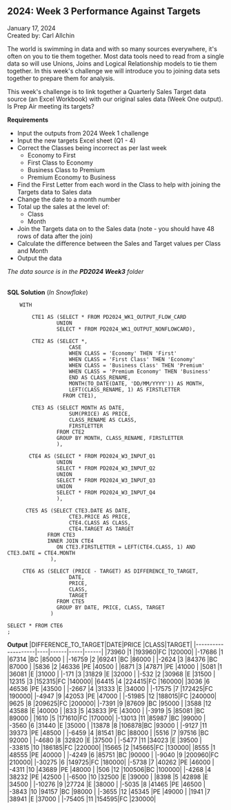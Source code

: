 **2024: Week 3 Performance Against Targets**
-------------------

January 17, 2024  
Created by: Carl Allchin     

The world is swimming in data and with so many sources everywhere, it's often on you to tie them together. Most data tools need to read from a single data so will use Unions, Joins and Logical Relationship models to tie them together. In this week's challenge we will introduce you to joining data sets together to prepare them for analysis. 

This week's challenge is to link together a Quarterly Sales Target data source (an Excel Workbook) with our original sales data (Week One output). Is Prep Air meeting its targets?


**Requirements**
- Input the outputs from 2024 Week 1 challenge
- Input the new targets Excel sheet (Q1 - 4) 
- Correct the Classes being incorrect as per last week
  - Economy to First
  - First Class to Economy
  - Business Class to Premium
  - Premium Economy to Business
- Find the First Letter from each word in the Class to help with joining the Targets data to Sales data
- Change the date to a month number 
- Total up the sales at the level of:
  - Class
  - Month
- Join the Targets data on to the Sales data (note - you should have 48 rows of data after the join)
- Calculate the difference between the Sales and Target values per Class and Month
- Output the data

*The data source is in the **PD2024 Week3** folder*
  <br>
  <br>


**SQL Solution** (*In Snowflake*)  


        WITH 
    
            CTE1 AS (SELECT * FROM PD2024_WK1_OUTPUT_FLOW_CARD
                    UNION
                    SELECT * FROM PD2024_WK1_OUTPUT_NONFLOWCARD),
        
            CTE2 AS (SELECT *,
                        CASE
                        WHEN CLASS = 'Economy' THEN 'First'
                        WHEN CLASS = 'First Class' THEN 'Economy'
                        WHEN CLASS = 'Business Class' THEN 'Premium'
                        WHEN CLASS = 'Premium Economy' THEN 'Business'
                        END AS CLASS_RENAME,
                        MONTH(TO_DATE(DATE, 'DD/MM/YYYY')) AS MONTH,
                        LEFT(CLASS_RENAME, 1) AS FIRSTLETTER
                      FROM CTE1),
        
            CTE3 AS (SELECT MONTH AS DATE,
                        SUM(PRICE) AS PRICE,
                        CLASS_RENAME AS CLASS,
                        FIRSTLETTER
                    FROM CTE2
                    GROUP BY MONTH, CLASS_RENAME, FIRSTLETTER
                    ),
        
           CTE4 AS (SELECT * FROM PD2024_W3_INPUT_Q1
                    UNION
                    SELECT * FROM PD2024_W3_INPUT_Q2
                    UNION
                    SELECT * FROM PD2024_W3_INPUT_Q3
                    UNION
                    SELECT * FROM PD2024_W3_INPUT_Q4
                    ),
        
          CTE5 AS (SELECT CTE3.DATE AS DATE,
                        CTE3.PRICE AS PRICE,
                        CTE4.CLASS AS CLASS,
                        CTE4.TARGET AS TARGET
                 FROM CTE3
                 INNER JOIN CTE4
                    ON CTE3.FIRSTLETTER = LEFT(CTE4.CLASS, 1) AND CTE3.DATE = CTE4.MONTH
                  ),
        
         CTE6 AS (SELECT (PRICE - TARGET) AS DIFFERENCE_TO_TARGET,
                        DATE,
                        PRICE,
                        CLASS,
                        TARGET
                    FROM CTE5
                    GROUP BY DATE, PRICE, CLASS, TARGET
                  )
    
    SELECT * FROM CTE6
    ;
        
**Output** 
|DIFFERENCE_TO_TARGET|DATE|PRICE |CLASS|TARGET|
|--------------------|----|------|-----|------|
|73960               |1   |193960|FC   |120000|
|-17686              |1   |67314 |BC   |85000 |
|-16759              |2   |69241 |BC   |86000 |
|-2624               |3   |84376 |BC   |87000 |
|5836                |2   |46336 |PE   |40500 |
|6871                |3   |47871 |PE   |41000 |
|5081                |1   |36081 |E    |31000 |
|-171                |3   |31829 |E    |32000 |
|-532                |2   |30968 |E    |31500 |
|12315               |3   |152315|FC   |140000|
|64415               |4   |224415|FC   |160000|
|3036                |6   |46536 |PE   |43500 |
|-2667               |4   |31333 |E    |34000 |
|-17575              |7   |172425|FC   |190000|
|-4947               |9   |42053 |PE   |47000 |
|-51985              |12  |188015|FC   |240000|
|9625                |8   |209625|FC   |200000|
|-7391               |9   |87609 |BC   |95000 |
|3588                |12  |43588 |E    |40000 |
|833                 |5   |43833 |PE   |43000 |
|-3919               |5   |85081 |BC   |89000 |
|1610                |5   |171610|FC   |170000|
|-13013              |11  |85987 |BC   |99000 |
|-3560               |6   |31440 |E    |35000 |
|13878               |8   |106878|BC   |93000 |
|-9127               |11  |39373 |PE   |48500 |
|-6459               |4   |81541 |BC   |88000 |
|5516                |7   |97516 |BC   |92000 |
|-4680               |8   |32820 |E    |37500 |
|-5477               |11  |34023 |E    |39500 |
|-33815              |10  |186185|FC   |220000|
|15665               |2   |145665|FC   |130000|
|8555                |1   |48555 |PE   |40000 |
|-4249               |6   |85751 |BC   |90000 |
|-9040               |9   |200960|FC   |210000|
|-30275              |6   |149725|FC   |180000|
|-5738               |7   |40262 |PE   |46000 |
|-4311               |10  |43689 |PE   |48000 |
|506                 |12  |100506|BC   |100000|
|-4268               |4   |38232 |PE   |42500 |
|-6500               |10  |32500 |E    |39000 |
|8398                |5   |42898 |E    |34500 |
|-10276              |9   |27724 |E    |38000 |
|-5035               |8   |41465 |PE   |46500 |
|-3843               |10  |94157 |BC   |98000 |
|-3655               |12  |45345 |PE   |49000 |
|1941                |7   |38941 |E    |37000 |
|-75405              |11  |154595|FC   |230000|


<br>
<br>

